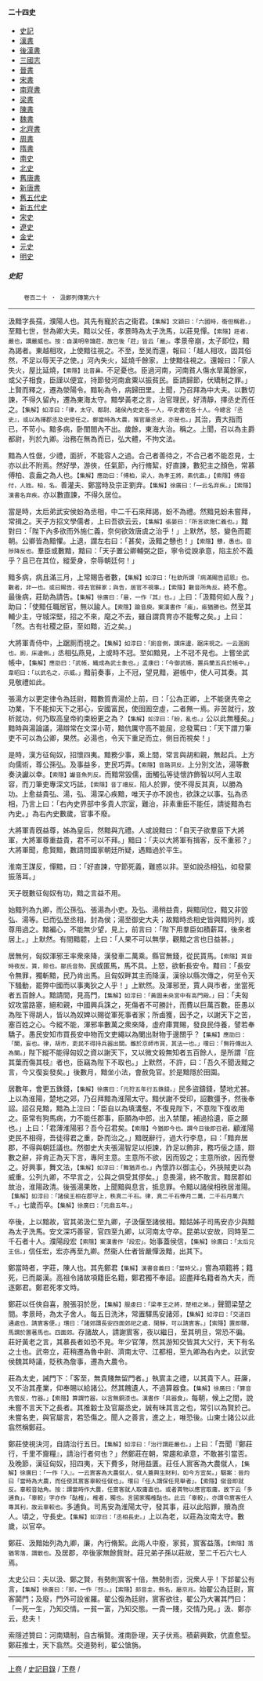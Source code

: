  



#### 二十四史

*   [史記](../a01/a01.md)
*   [漢書](../a02/a02.md)
*   [後漢書](../a03/a03.md)
*   [三國志](../a04/a04.md)
*   [晉書](../a05/a05.md)
*   [宋書](../a06/a06.md)
*   [南齊書](../a07/a07.md)
*   [梁書](../a08/a08.md)
*   [陳書](../a09/a09.md)
*   [魏書](../a10/a10.md)
*   [北齊書](../a11/a11.md)
*   [周書](../a12/a12.md)
*   [隋書](../a13/a13.md)
*   [南史](../a14/a14.md)
*   [北史](../a15/a15.md)
*   [舊唐書](../a16/a16.md)
*   [新唐書](../a17/a17.md)
*   [舊五代史](../a18/a18.md)
*   [新五代史](../a19/a19.md)
*   [宋史](../a20/a20.md)
*   [遼史](../a21/a21.md)
*   [金史](../a22/a22.md)
*   [元史](../a23/a23.md)
*   [明史](../a24/a24.md)


##### 史記
　　 `卷百二十 ‧ 汲鄭列傳第六十`

* * *

汲黯字長孺，濮陽人也。其先有寵於古之衞君。`【集解】文穎曰：「六國時，衞但稱君。」`至黯七世，世為卿大夫。黯以父任，孝景時為太子洗馬，以莊見憚。`【索隱】莊者，嚴也，謂嚴威也。按：自漢明帝諱莊，故已後「莊」皆云「嚴」。`孝景帝崩，太子即位，黯為謁者。東越相攻，上使黯往視之。不至，至吴而還，報曰：「越人相攻，固其俗然，不足以辱天子之使。」河內失火，延燒千餘家，上使黯往視之。還報曰：「家人失火，屋比延燒，`【索隱】比音鼻。`不足憂也。臣過河南，河南貧人傷水旱萬餘家，或父子相食，臣謹以便宜，持節發河南倉粟以振貧民。臣請歸節，伏矯制之罪。」上賢而釋之，遷為滎陽令。黯恥為令，病歸田里。上聞，乃召拜為中大夫。以數切諫，不得久留內，遷為東海太守。黯學黃老之言，治官理民，好清靜，擇丞史而任之。`【集解】如淳曰：「律，太守、都尉、諸侯內史史各一人，卒史書佐各十人。今總言『丞史』，或以為擇郡丞及史使任之。鄭當時為大農，推官屬丞史，亦是也。」`其治，責大指而已，不苛小。黯多病，卧閨閤內不出。歲餘，東海大治。稱之。上聞，召以為主爵都尉，列於九卿。治務在無為而已，弘大體，不拘文法。

黯為人性倨，少禮，面折，不能容人之過。合己者善待之，不合己者不能忍見，士亦以此不附焉。然好學，游俠，任氣節，內行脩絜，好直諫，數犯主之顏色，常慕傅柏、袁盎之為人也。`【集解】應劭曰：「傅柏，梁人，為孝王將，素伉直。」【索隱】傅音付，人姓。柏，名。`善灌夫、鄭當時及宗正劉弃。`【集解】徐廣曰：「一云名弃疾。」【索隱】漢書名弃疾。`亦以數直諫，不得久居位。

當是時，太后弟武安侯蚡為丞相，中二千石來拜謁，蚡不為禮。然黯見蚡未嘗拜，常揖之。天子方招文學儒者，上曰吾欲云云，`【集解】張晏曰：「所言欲施仁義也。」`黯對曰：「陛下內多欲而外施仁義，奈何欲效唐虞之治乎！」上默然，怒，變色而罷朝。公卿皆為黯懼。上退，謂左右曰：「甚矣，汲黯之戇也！」`【索隱】戇，愚也。音陟降反也。`羣臣或數黯，黯曰：「天子置公卿輔弼之臣，寧令從諛承意，陷主於不義乎？且已在其位，縱愛身，奈辱朝廷何！」

黯多病，病且滿三月，上常賜告者數，`【集解】如淳曰：「杜欽所謂『病滿賜告詔恩』也。數者，非一也。或曰賜告，得去官歸家；與告，居官不視事。」【索隱】數音所角反。`終不愈。最後病，莊助為請告。`【集解】徐廣曰：「最，一作『其』也。」`上曰：「汲黯何如人哉？」助曰：「使黯任職居官，無以踰人。`【索隱】踰音庾。案漢書作「瘉」，瘉猶勝也。`然至其輔少主，守城深堅，招之不來，麾之不去，雖自謂賁育亦不能奪之矣。」上曰：「然。古有社稷之臣，至如黯，近之矣。」

大將軍青侍中，上踞厠而視之。`【集解】如淳曰：「廁音側，謂床邊，踞床視之。一云溷廁也。廁，床邊側。」`丞相弘燕見，上或時不冠。至如黯見，上不冠不見也。上嘗坐武帳中，`【集解】應劭曰：「武帳，織成為武士象也。」孟康曰：「今御武帳，置兵蘭五兵於帳中。」韋昭曰：「以武名之，示威。」`黯前奏事，上不冠，望見黯，避帳中，使人可其奏。其見敬禮如此。

張湯方以更定律令為廷尉，黯數質責湯於上前，曰：「公為正卿，上不能襃先帝之功業，下不能抑天下之邪心，安國富民，使囹圄空虛，二者無一焉。非苦就行，放析就功，何乃取高皇帝約束紛更之為？`【集解】如淳曰：「紛，亂也。」`公以此無種矣。」黯時與湯論議，湯辯常在文深小苛，黯伉厲守高不能屈，忿發罵曰：「天下謂刀筆吏不可以為公卿，果然。必湯也，令天下重足而立，側目而視矣！」

是時，漢方征匈奴，招懷四夷。黯務少事，乘上間，常言與胡和親，無起兵。上方向儒術，尊公孫弘。及事益多，吏民巧弄。`【索隱】音路洞反。`上分別文法，湯等數奏決讞以幸。`【索隱】讞音魚列反。`而黯常毀儒，面觸弘等徒懷詐飾智以阿人主取容，而刀筆吏專深文巧詆，`【索隱】音丁禮反。`陷人於罪，使不得反其真，以勝為功。上愈益貴弘、湯，弘、湯深心疾黯，唯天子亦不說也，欲誅之以事。弘為丞相，乃言上曰：「右內史界部中多貴人宗室，難治，非素重臣不能任，請徙黯為右內史。」為右內史數歲，官事不廢。

大將軍青旣益尊，姊為皇后，然黯與亢禮。人或說黯曰：「自天子欲羣臣下大將軍，大將軍尊重益貴，君不可以不拜。」黯曰：「夫以大將軍有揖客，反不重邪？」大將軍聞，愈賢黯，數請問國家朝廷所疑，遇黯過於平生。

淮南王謀反，憚黯，曰：「好直諫，守節死義，難惑以非。至如說丞相弘，如發蒙振落耳。」

天子旣數征匈奴有功，黯之言益不用。

始黯列為九卿，而公孫弘、張湯為小吏。及弘、湯稍益貴，與黯同位，黯又非毀弘、湯等。已而弘至丞相，封為侯；湯至御史大夫；故黯時丞相史皆與黯同列，或尊用過之。黯褊心，不能無少望，見上，前言曰：「陛下用羣臣如積薪耳，後來者居上。」上默然。有間黯罷，上曰：「人果不可以無學，觀黯之言也日益甚。」

居無何，匈奴渾邪王率衆來降，漢發車二萬乘。縣官無錢，從民貰馬。`【索隱】貰音時夜反。貰，賒也。鄒氏音勢。`民或匿馬，馬不具。上怒，欲斬長安令。黯曰：「長安令無罪，獨斬黯，民乃肯出馬。且匈奴畔其主而降漢，漢徐以縣次傳之，何至令天下騷動，罷弊中國而以事夷狄之人乎！」上默然。及渾邪至，賈人與市者，坐當死者五百餘人。黯請間，見高門，`【集解】如淳曰：「黃圖未央宮中有高門殿。」`曰：「夫匈奴攻當路塞，絕和親，中國興兵誅之，死傷者不可勝計，而費以巨萬百數。臣愚以為陛下得胡人，皆以為奴婢以賜從軍死事者家；所鹵獲，因予之，以謝天下之苦，塞百姓之心。今縱不能，渾邪率數萬之衆來降，虛府庫賞賜，發良民侍養，譬若奉驕子。愚民安知市買長安中物而文吏繩以為闌出財物于邊關乎？`【集解】應劭曰：「闌，妄也。律，胡市，吏民不得持兵器出關。雖於京師市買，其法一也。」瓚曰：「無符傳出入為闌。」`陛下縱不能得匈奴之資以謝天下，又以微文殺無知者五百餘人，是所謂『庇其葉而傷其枝』者也，臣竊為陛下不取也。」上默然，不許，曰：「吾久不聞汲黯之言，今又復妄發矣。」後數月，黯坐小法，會赦免官。於是黯隱於田園。

居數年，會更五銖錢，`【集解】徐廣曰：「元狩五年行五銖錢。」`民多盜鑄錢，楚地尤甚。上以為淮陽，楚地之郊，乃召拜黯為淮陽太守。黯伏謝不受印，詔數彊予，然後奉詔。詔召見黯，黯為上泣曰：「臣自以為填溝壑，不復見陛下，不意陛下復收用之。臣常有狗馬病，力不能任郡事，臣願為中郎，出入禁闥，補過拾遺，臣之願也。」上曰：「君薄淮陽邪？吾今召君矣。`【索隱】今猶即今也。謂今日後即召君。`顧淮陽吏民不相得，吾徒得君之重，卧而治之。」黯旣辭行，過大行李息，曰：「黯弃居郡，不得與朝廷議也。然御史大夫張湯智足以拒諫，詐足以飾非，務巧佞之語，辯數之辭，非肯正為天下言，專阿主意。主意所不欲，因而毀之；主意所欲，因而譽之。好興事，舞文法，`【集解】如淳曰：「舞猶弄也。」`內懷詐以御主心，外挾賊吏以為威重。公列九卿，不早言之，公與之俱受其僇矣。」息畏湯，終不敢言。黯居郡如故治，淮陽政清。後張湯果敗，上聞黯與息言，抵息罪。令黯以諸侯相秩居淮陽。`【集解】如淳曰：「諸侯王相在郡守上，秩真二千石。律，真二千石俸月二萬，二千石月萬六千。」`七歲而卒。`【集解】徐廣曰：「元鼎五年。」`

卒後，上以黯故，官其弟汲仁至九卿，子汲偃至諸侯相。黯姑姊子司馬安亦少與黯為太子洗馬。安文深巧善宦，官四至九卿，以河南太守卒。昆弟以安故，同時至二千石者十人。濮陽段宏`【索隱】案漢書作「段宏」。`始事蓋侯信，`【集解】徐廣曰：「太后兄王信。」`信任宏，宏亦再至九卿。然衞人仕者皆嚴憚汲黯，出其下。

鄭當時者，字莊，陳人也。其先鄭君`【集解】漢書音義曰：「當時父。」`嘗為項籍將；籍死，已而屬漢。高祖令諸故項籍臣名籍，鄭君獨不奉詔。詔盡拜名籍者為大夫，而逐鄭君。鄭君死孝文時。

鄭莊以任俠自喜，脫張羽於戹，`【集解】服虔曰：「梁孝王之將，楚相之弟。」`聲聞梁楚之間。孝景時，為太子舍人。每五日洗沐，常置驛馬安諸郊，`【集解】如淳曰：「交道四通處也，請賔客便。」瓚曰：「諸郊謂長安四面郊祀之處，閑靜，可以請賔客。」【索隱】置即驛，馬謂於置著馬也。四面郊。`存諸故人，請謝賔客，夜以繼日，至其明旦，常恐不徧。莊好黃老之言，其慕長者如恐不見。年少官薄，然其游知交皆其大父行，天下有名之士也。武帝立，莊稍遷為魯中尉、濟南太守、江都相，至九卿為右內史。以武安侯魏其時議，貶秩為詹事，遷為大農令。

莊為太史，誡門下：「客至，無貴賤無留門者。」執賔主之禮，以其貴下人。莊廉，又不治其產業，仰奉賜以給諸公。然其餽遺人，不過算器食。`【集解】徐廣曰：「算音先管反，竹器。」【索隱】算謂竹器，以言無銅漆也。漢書作「具器食」。`每朝，候上之間，說未嘗不言天下之長者。其推轂士及官屬丞史，誠有味其言之也，常引以為賢於己。未嘗名吏，與官屬言，若恐傷之。聞人之善言，進之上，唯恐後。山東士諸公以此翕然稱鄭莊。

鄭莊使視決河，自請治行五日。`【集解】如淳曰：「治行謂莊嚴也。」`上曰：「吾聞『鄭莊行，千里不齎糧』，請治行者何也？」然鄭莊在朝，常趨和承意，不敢甚引當否。及晚節，漢征匈奴，招四夷，天下費多，財用益匱。莊任人賔客為大農僦人，`【集解】徐廣曰：「一作『入』。一云賔客為大農僦人，僦人蓋興生財利，如今方宜矣。」駰案：晉灼曰「當時為大農，而任使其賔客辜較任僦也」。瓚曰「任人謂保任見舉者」。【索隱】僦音即就反。辜較音姑角。按：謂當時作大農，任賔客就人取庸直也。或者貰物以應官取庸，故下云「多逋負」。「辜較」字亦作「酤榷」。榷者，獨也。言國家獨榷酤也。此云「辜較」，亦謂令賔客任人專其利，故云辜較也。`多逋負。司馬安為淮陽太守，發其事，莊以此陷罪，贖為庶人。頃之，守長史。`【集解】如淳曰：「丞相長史。」`上以為老，以莊為汝南太守。數歲，以官卒。

鄭莊、汲黯始列為九卿，廉，內行脩絜。此兩人中廢，家貧，賔客益落。`【索隱】落猶零落，謂散也。`及居郡，卒後家無餘貲財。莊兄弟子孫以莊故，至二千石六七人焉。

太史公曰：夫以汲、鄭之賢，有勢則賔客十倍，無勢則否，況衆人乎！下邽翟公有言，`【集解】徐廣曰：「邽，一作『邳』。」【索隱】邽音圭，縣名，屬京兆。`始翟公為廷尉，賔客闐門；及廢，門外可設雀羅。翟公復為廷尉，賔客欲往，翟公乃大署其門曰：「一死一生，乃知交情。一貧一富，乃知交態。一貴一賤，交情乃見。」汲、鄭亦云，悲夫！

索隱述贊曰：河南矯制，自古稱賢。淮南卧理，天子伏焉。積薪興歎，伉直愈堅。鄭莊推士，天下翕然。交道勢利，翟公愴旃。

* * *

[上卷](119.md) / [史記目錄](a01.md) / [下卷](121.md) /

    
